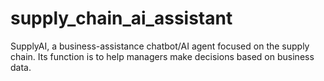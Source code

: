 # supply_chain_ai_assistant
SupplyAI, a business-assistance chatbot/AI agent focused on the supply chain. Its function is to help managers make decisions based on business data.

